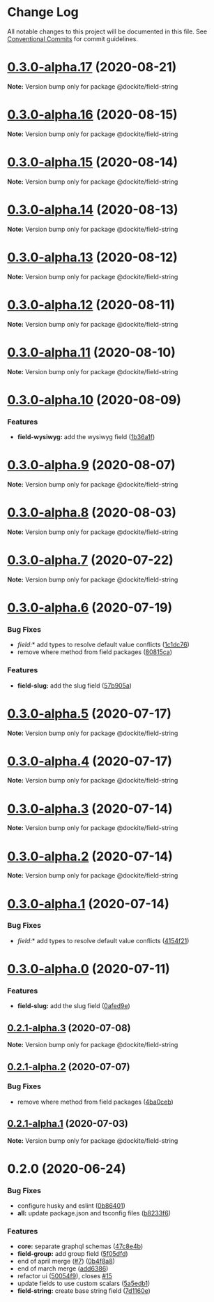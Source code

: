 # Change Log

All notable changes to this project will be documented in this file.
See [Conventional Commits](https://conventionalcommits.org) for commit guidelines.

# [0.3.0-alpha.17](https://github.com/dockite/dockite/compare/@dockite/field-string@0.3.0-alpha.16...@dockite/field-string@0.3.0-alpha.17) (2020-08-21)

**Note:** Version bump only for package @dockite/field-string





# [0.3.0-alpha.16](https://github.com/dockite/dockite/compare/@dockite/field-string@0.3.0-alpha.15...@dockite/field-string@0.3.0-alpha.16) (2020-08-15)

**Note:** Version bump only for package @dockite/field-string





# [0.3.0-alpha.15](https://github.com/dockite/dockite/compare/@dockite/field-string@0.3.0-alpha.14...@dockite/field-string@0.3.0-alpha.15) (2020-08-14)

**Note:** Version bump only for package @dockite/field-string





# [0.3.0-alpha.14](https://github.com/dockite/dockite/compare/@dockite/field-string@0.3.0-alpha.13...@dockite/field-string@0.3.0-alpha.14) (2020-08-13)

**Note:** Version bump only for package @dockite/field-string





# [0.3.0-alpha.13](https://github.com/dockite/dockite/compare/@dockite/field-string@0.3.0-alpha.12...@dockite/field-string@0.3.0-alpha.13) (2020-08-12)

**Note:** Version bump only for package @dockite/field-string





# [0.3.0-alpha.12](https://github.com/dockite/dockite/compare/@dockite/field-string@0.3.0-alpha.11...@dockite/field-string@0.3.0-alpha.12) (2020-08-11)

**Note:** Version bump only for package @dockite/field-string





# [0.3.0-alpha.11](https://github.com/dockite/dockite/compare/@dockite/field-string@0.3.0-alpha.10...@dockite/field-string@0.3.0-alpha.11) (2020-08-10)

**Note:** Version bump only for package @dockite/field-string





# [0.3.0-alpha.10](https://github.com/dockite/dockite/compare/@dockite/field-string@0.3.0-alpha.9...@dockite/field-string@0.3.0-alpha.10) (2020-08-09)


### Features

* **field-wysiwyg:** add the wysiwyg field ([1b36a1f](https://github.com/dockite/dockite/commit/1b36a1f2c4332b08f1681ed7eb4e7d094b73221b))





# [0.3.0-alpha.9](https://github.com/dockite/dockite/compare/@dockite/field-string@0.3.0-alpha.8...@dockite/field-string@0.3.0-alpha.9) (2020-08-07)

**Note:** Version bump only for package @dockite/field-string





# [0.3.0-alpha.8](https://github.com/dockite/dockite/compare/@dockite/field-string@0.3.0-alpha.7...@dockite/field-string@0.3.0-alpha.8) (2020-08-03)

**Note:** Version bump only for package @dockite/field-string





# [0.3.0-alpha.7](https://github.com/dockite/dockite/compare/@dockite/field-string@0.3.0-alpha.6...@dockite/field-string@0.3.0-alpha.7) (2020-07-22)

**Note:** Version bump only for package @dockite/field-string





# [0.3.0-alpha.6](https://github.com/dockite/dockite/compare/@dockite/field-string@0.2.0...@dockite/field-string@0.3.0-alpha.6) (2020-07-19)


### Bug Fixes

* **field*:** add types to resolve default value conflicts ([1c1dc76](https://github.com/dockite/dockite/commit/1c1dc76c3d1ec5b503b53192dd0ef32a5aacaf30))
* remove where method from field packages ([80815ca](https://github.com/dockite/dockite/commit/80815caeddf977c6e061ec4d0cc4805f5cd5d87a))


### Features

* **field-slug:** add the slug field ([57b905a](https://github.com/dockite/dockite/commit/57b905af68ddd29b447294026594ff3fcc43c0e0))





# [0.3.0-alpha.5](https://github.com/dockite/dockite/compare/@dockite/field-string@0.3.0-alpha.4...@dockite/field-string@0.3.0-alpha.5) (2020-07-17)

**Note:** Version bump only for package @dockite/field-string





# [0.3.0-alpha.4](https://github.com/dockite/dockite/compare/@dockite/field-string@0.3.0-alpha.3...@dockite/field-string@0.3.0-alpha.4) (2020-07-17)

**Note:** Version bump only for package @dockite/field-string





# [0.3.0-alpha.3](https://github.com/dockite/dockite/compare/@dockite/field-string@0.3.0-alpha.2...@dockite/field-string@0.3.0-alpha.3) (2020-07-14)

**Note:** Version bump only for package @dockite/field-string





# [0.3.0-alpha.2](https://github.com/dockite/dockite/compare/@dockite/field-string@0.3.0-alpha.1...@dockite/field-string@0.3.0-alpha.2) (2020-07-14)

**Note:** Version bump only for package @dockite/field-string





# [0.3.0-alpha.1](https://github.com/dockite/dockite/compare/@dockite/field-string@0.3.0-alpha.0...@dockite/field-string@0.3.0-alpha.1) (2020-07-14)


### Bug Fixes

* **field*:** add types to resolve default value conflicts ([4154f21](https://github.com/dockite/dockite/commit/4154f213f0397aa133b385002cb64f97fd5a1da4))





# [0.3.0-alpha.0](https://github.com/dockite/dockite/compare/@dockite/field-string@0.2.1-alpha.3...@dockite/field-string@0.3.0-alpha.0) (2020-07-11)


### Features

* **field-slug:** add the slug field ([0afed9e](https://github.com/dockite/dockite/commit/0afed9eb6294308960598c02de1dd985da6ab66d))





## [0.2.1-alpha.3](https://github.com/dockite/dockite/compare/@dockite/field-string@0.2.1-alpha.2...@dockite/field-string@0.2.1-alpha.3) (2020-07-08)

**Note:** Version bump only for package @dockite/field-string





## [0.2.1-alpha.2](https://github.com/dockite/dockite/compare/@dockite/field-string@0.2.0...@dockite/field-string@0.2.1-alpha.2) (2020-07-07)


### Bug Fixes

* remove where method from field packages ([4ba0ceb](https://github.com/dockite/dockite/commit/4ba0ceb0a97b4704a0be3d9637d6782bc5c4bc62))





## [0.2.1-alpha.1](https://github.com/dockite/dockite/compare/@dockite/field-string@0.2.0...@dockite/field-string@0.2.1-alpha.1) (2020-07-03)

**Note:** Version bump only for package @dockite/field-string





# 0.2.0 (2020-06-24)


### Bug Fixes

* configure husky and eslint ([0b86401](https://github.com/dockite/dockite/commit/0b86401a255fc55f1a051eebde8bf014f9dd7d23))
* **all:** update package.json and tsconfig files ([b8233f6](https://github.com/dockite/dockite/commit/b8233f6a93885dd9adbd835a77c86c745a1f417f))


### Features

* **core:** separate graphql schemas ([47c8e4b](https://github.com/dockite/dockite/commit/47c8e4bd6c30460d8d5f3c59311fee39f122a299))
* **field-group:** add group field ([5f05dfd](https://github.com/dockite/dockite/commit/5f05dfda7a00a5193d4cdd322b929d3cd27d95ac))
* end of april merge  ([#7](https://github.com/dockite/dockite/issues/7)) ([0b4f8a8](https://github.com/dockite/dockite/commit/0b4f8a8ebd6da6118eee6e219817d7c85d611200))
* end of march merge ([add6386](https://github.com/dockite/dockite/commit/add6386a91a2e7368ae8b5b623eb48a74e2e3312))
* refactor ui ([50054f9](https://github.com/dockite/dockite/commit/50054f980c990822e7e6ceffe05d0799f2e5dcd5)), closes [#15](https://github.com/dockite/dockite/issues/15)
* update fields to use custom scalars ([5a5edb1](https://github.com/dockite/dockite/commit/5a5edb1a165dfbc7d7b2858887c8c0e7f452bdb3))
* **field-string:** create base string field ([7d1160e](https://github.com/dockite/dockite/commit/7d1160e738a93b68df53b5aa389c44f139ea1434))
